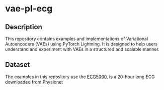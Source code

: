 # vae-pl-ecg

## Description
This repository contains examples and implementations of Variational Autoencoders (VAEs) using PyTorch Lightning. It is designed to help users understand and experiment with VAEs in a structured and scalable manner.

## Dataset
The examples in this repository use the [ECG5000](https://www.timeseriesclassification.com/description.php?Dataset=ECG5000), is a 20-hour long ECG downloaded from Physionet
